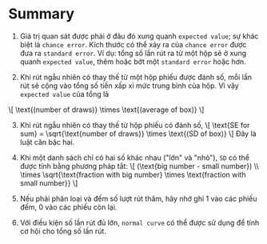 # Summary

1. Giá trị quan sát được phải ở đâu đó xung quanh `expected value`; sự khác biệt là `chance error`. Kích thước có thể xảy ra của `chance error` được đưa ra `standard error`. Ví dụ: tổng số lần rút ra từ một hộp sẽ ở xung quanh `expected value`, thêm hoặc bớt một `standard error` hoặc hơn.

2. Khi rút ngẫu nhiên có thay thế từ một hộp phiếu được đánh số, mỗi lần rút sẽ cộng vào tổng số tiền xấp xỉ mức trung bình của hộp. Vì vậy `expected value` của tổng là

\\[
\text{(number of draws)} \times \text{(average of box)}
\\]

3. Khi rút ngẫu nhiên có thay thế từ hộp phiếu có đánh số,
   \\[
   \text{SE for sum} = \sqrt{\text{number of draws}} \times \text{(SD of box)}
   \\]
   Đây là luật căn bậc hai.

4. Khi một danh sách chỉ có hai số khác nhau ("lớn" và "nhỏ"), `SD` có thể được tính bằng phương pháp tắt:
   \\[
   (\text{big number - small number}) \\\\
   \times \sqrt{\text{fraction with big number} \times \text{fraction with small number}}
   \\]

5. Nếu phải phân loại và đếm số lượt rút thăm, hãy nhớ ghi 1 vào các phiếu đếm, 0 vào các phiếu còn lại.

6. Với điều kiện số lần rút đủ lớn, `normal curve` có thể được sử dụng để tính cơ hội cho tổng số lần rút.
